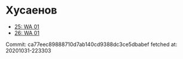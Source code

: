 # Хусаенов
- [25: WA 01](25.md)
- [26: WA 01](26.md)

Commit: ca77eec89888710d7ab140cd9388dc3ce5dbabef
 fetched at: 20201031-223303
